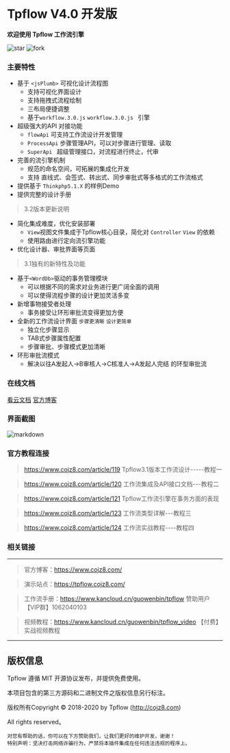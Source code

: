 # Tpflow V4.0 开发版

**欢迎使用 Tpflow 工作流引擎**

![star](https://gitee.com/ntdgg/tpflow/badge/star.svg?theme=gvp "tpflow") ![fork](https://gitee.com/ntdgg/tpflow/badge/fork.svg?theme=gvp "tpflow") 

### 主要特性

+ 基于  `<jsPlumb>` 可视化设计流程图
    + 支持可视化界面设计
    + 支持拖拽式流程绘制
    + 三布局便捷调整
    + 基于`workflow.3.0.js` `workflow.3.0.js ` 引擎
+ 超级强大的API 对接功能
    + `flowApi` 可支持工作流设计开发管理
    + `ProcessApi` 步骤管理API，可以对步骤进行管理、读取
    + `SuperApi ` 超级管理接口，对流程进行终止，代审
+ 完善的流引擎机制
    + 规范的命名空间，可拓展的集成化开发
    + 支持 直线式、会签式、转出式、同步审批式等多格式的工作流格式
+ 提供基于 `Thinkphp5.1.X` 的样例Demo
+ 提供完整的设计手册

>3.2版本更新说明
*   简化集成难度，优化安装部署
    * `View`视图文件集成于Tpflow核心目录，简化对 `Controller` `View` 的依赖
	* 使用路由进行定向流引擎功能
*   优化设计器、审批界面等页面

>3.1独有的新特性及功能

*   基于`<WordDb>`驱动的事务管理模块
    * 可以根据不同的需求对业务进行更广阔全面的调用
    * 可以使得流程步骤的设计更加灵活多变
*  新增事物接受者处理
    * 事务接受让环形审批流变得更加方便
*  全新的工作流设计界面  `步骤更清晰` `设计更简单`
    * 独立化步骤显示
    * TAB式步骤属性配置
    * 步骤审批、步骤模式更加清晰
 *  环形审批流模式
    * 解决以往A发起人->B审核人->C核准人->A发起人完结 的环型审批流

### 在线文档

[看云文档](https://www.kancloud.cn/guowenbin/tpflow "安装手册")   [官方博客](https://www.cojz8.com/ "官方博客")

### 界面截图

![markdown](https://img.kancloud.cn/42/7a/427adc1dcc2ff3ffb52087b1cfde346b_1366x622.png)


### 官方教程连接

> https://www.cojz8.com/article/119   Tpflow3.1版本工作流设计-----教程一

> https://www.cojz8.com/article/120   工作流集成及API接口文档---教程二

> https://www.cojz8.com/article/121   Tpflow工作流引擎在事务方面的表现

> https://www.cojz8.com/article/123   工作流类型详解---教程三

> https://www.cojz8.com/article/124   工作流实战教程----教程四



### 相关链接
---

> 官方博客：https://www.cojz8.com/

> 演示站点：https://tpflow.cojz8.com/   

> 工作流手册：https://www.kancloud.cn/guowenbin/tpflow  赞助用户【VIP群】1062040103

> 视频教程：https://www.kancloud.cn/guowenbin/tpflow_video 【付费】实战视频教程

---

## 版权信息

Tpflow 遵循 MIT 开源协议发布，并提供免费使用。

本项目包含的第三方源码和二进制文件之版权信息另行标注。

版权所有Copyright © 2018-2020 by Tpflow (http://cojz8.com)

All rights reserved。

~~~
对您有帮助的话，你可以在下方赞助我们，让我们更好的维护开发，谢谢！
特别声明：坚决打击网络诈骗行为，严禁将本插件集成在任何违法违规的程序上。
~~~
